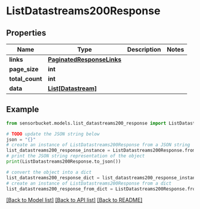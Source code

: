 # ListDatastreams200Response


## Properties

Name | Type | Description | Notes
------------ | ------------- | ------------- | -------------
**links** | [**PaginatedResponseLinks**](PaginatedResponseLinks.md) |  | 
**page_size** | **int** |  | 
**total_count** | **int** |  | 
**data** | [**List[Datastream]**](Datastream.md) |  | 

## Example

```python
from sensorbucket.models.list_datastreams200_response import ListDatastreams200Response

# TODO update the JSON string below
json = "{}"
# create an instance of ListDatastreams200Response from a JSON string
list_datastreams200_response_instance = ListDatastreams200Response.from_json(json)
# print the JSON string representation of the object
print(ListDatastreams200Response.to_json())

# convert the object into a dict
list_datastreams200_response_dict = list_datastreams200_response_instance.to_dict()
# create an instance of ListDatastreams200Response from a dict
list_datastreams200_response_from_dict = ListDatastreams200Response.from_dict(list_datastreams200_response_dict)
```
[[Back to Model list]](../README.md#documentation-for-models) [[Back to API list]](../README.md#documentation-for-api-endpoints) [[Back to README]](../README.md)


